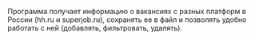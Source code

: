 Программа получает информацию о вакансиях с разных платформ в России (hh.ru и superjob.ru), 
сохранять ее в файл и позволять удобно работать с ней (добавлять, фильтровать, удалять).
